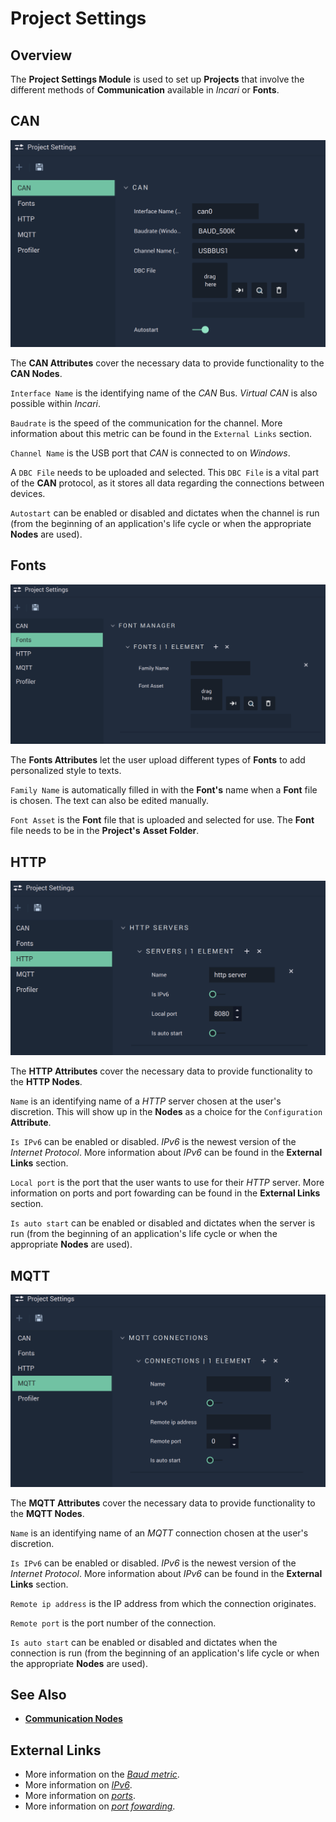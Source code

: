 # Project Settings

## Overview

The **Project Settings Module** is used to set up **Projects** that involve the different methods of **Communication** available in _Incari_ or **Fonts**.

## CAN

![The Project Settings CAN Attributes.](../.gitbook/assets/projectsettingscan.png)

The **CAN Attributes** cover the necessary data to provide functionality to the **CAN Nodes**.

`Interface Name` is the identifying name of the _CAN_ Bus. _Virtual CAN_ is also possible within _Incari_.

`Baudrate` is the speed of the communication for the channel. More information about this metric can be found in the `External Links` section.

`Channel Name` is the USB port that _CAN_ is connected to on _Windows_.

A `DBC File` needs to be uploaded and selected. This `DBC File` is a vital part of the **CAN** protocol, as it stores all data regarding the connections between devices.

`Autostart` can be enabled or disabled and dictates when the channel is run \(from the beginning of an application's life cycle or when the appropriate **Nodes** are used\).

## Fonts

![The Project Settings Fonts Attributes.](../.gitbook/assets/projectsettingsfonts.png)

The **Fonts Attributes** let the user upload different types of **Fonts** to add personalized style to texts.

`Family Name` is automatically filled in with the **Font's** name when a **Font** file is chosen. The text can also be edited manually.

`Font Asset` is the **Font** file that is uploaded and selected for use. The **Font** file needs to be in the **Project's** **Asset Folder**.

## HTTP

![The Project Settings HTTP Attributes.](../.gitbook/assets/projectsettingshttp.png)

The **HTTP Attributes** cover the necessary data to provide functionality to the **HTTP Nodes**.

`Name` is an identifying name of a _HTTP_ server chosen at the user's discretion. This will show up in the **Nodes** as a choice for the `Configuration` **Attribute**.

`Is IPv6` can be enabled or disabled. _IPv6_ is the newest version of the _Internet Protocol_. More information about _IPv6_ can be found in the **External Links** section.

`Local port` is the port that the user wants to use for their _HTTP_ server. More information on ports and port fowarding can be found in the **External Links** section.

`Is auto start` can be enabled or disabled and dictates when the server is run \(from the beginning of an application's life cycle or when the appropriate **Nodes** are used\).

## MQTT

![The Project Settings MQTT Attributes.](../.gitbook/assets/projectsettingsmqtt.png)

The **MQTT Attributes** cover the necessary data to provide functionality to the **MQTT Nodes**.

`Name` is an identifying name of an _MQTT_ connection chosen at the user's discretion.

`Is IPv6` can be enabled or disabled. _IPv6_ is the newest version of the _Internet Protocol_. More information about _IPv6_ can be found in the **External Links** section.

`Remote ip address` is the IP address from which the connection originates.

`Remote port` is the port number of the connection.

`Is auto start` can be enabled or disabled and dictates when the connection is run \(from the beginning of an application's life cycle or when the appropriate **Nodes** are used\).

## See Also

* [**Communication Nodes**](../toolbox/communication/)

## External Links

* More information on the [_Baud metric_](https://en.wikipedia.org/wiki/Baud).
* More information on [_IPv6_](https://en.wikipedia.org/wiki/IPv6).
* More information on [_ports_](https://en.wikipedia.org/wiki/Port_%28computer_networking%29).
* More information on [_port fowarding_](https://en.wikipedia.org/wiki/Port_forwarding).

